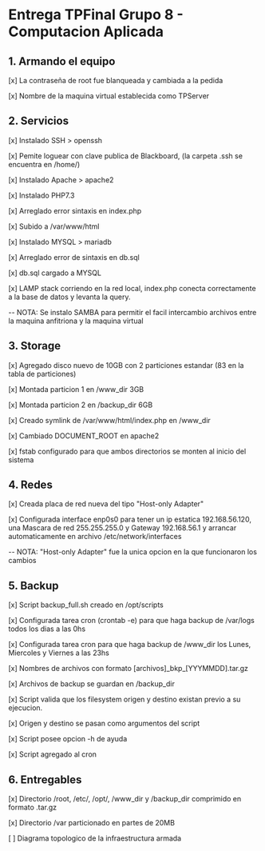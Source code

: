 # Entrega TPFinal Grupo 8 - Computacion Aplicada

## 1. Armando el equipo

[x] La contraseña de root fue blanqueada y cambiada a la pedida

[x] Nombre de la maquina virtual establecida como TPServer

## 2. Servicios

[x] Instalado SSH > openssh

[x] Pemite loguear con clave publica de Blackboard, (la carpeta .ssh se encuentra en /home/)

[x] Instalado Apache > apache2

[x] Instalado PHP7.3

[x] Arreglado error sintaxis en index.php

[x] Subido a /var/www/html

[x] Instalado MYSQL > mariadb

[x] Arreglado error de sintaxis en db.sql

[x] db.sql cargado a MYSQL

[x] LAMP stack corriendo en la red local, index.php conecta correctamente a la base de datos y levanta la query.

-- NOTA: Se instalo SAMBA para permitir el facil intercambio archivos entre la maquina anfitriona y la maquina virtual

## 3. Storage

[x] Agregado disco nuevo de 10GB con 2 particiones estandar (83 en la tabla de particiones)

[x] Montada particion 1 en /www_dir 3GB

[x] Montada particion 2 en /backup_dir 6GB

[x] Creado symlink de /var/www/html/index.php en /www_dir

[x] Cambiado DOCUMENT_ROOT en apache2

[x] fstab configurado para que ambos directorios se monten al inicio del sistema

## 4. Redes

[x] Creada placa de red nueva del tipo "Host-only Adapter"

[x] Configurada interface enp0s0 para tener un ip estatica 192.168.56.120, una Mascara de red 255.255.255.0 y Gateway 192.168.56.1 y arrancar automaticamente en archivo /etc/network/interfaces 

-- NOTA: "Host-only Adapter" fue la unica opcion en la que funcionaron los cambios

## 5. Backup

[x] Script backup_full.sh creado en /opt/scripts

[x] Configurada tarea cron (crontab -e) para que haga backup de /var/logs todos los dias a las 0hs

[x] Configurada tarea cron para que haga backup de /www_dir los Lunes, Miercoles y Viernes a las 23hs

[x] Nombres de archivos con formato  [archivos]\_bkp\_[YYYMMDD].tar.gz

[x] Archivos de backup se guardan en /backup_dir

[x] Script valida que los filesystem origen y destino existan previo a su ejecucion.

[x] Origen y destino se pasan como argumentos del script

[x] Script posee opcion -h de ayuda

[x] Script agregado al cron

## 6. Entregables 

[x] Directorio /root, /etc/, /opt/, /www_dir y /backup_dir comprimido en formato .tar.gz

[x] Directorio /var particionado en partes de 20MB

[ ] Diagrama topologico de la infraestructura armada
